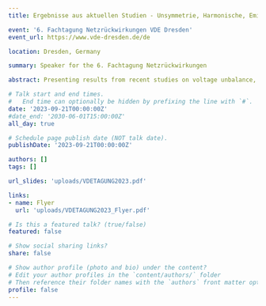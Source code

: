 ```yaml
---
title: Ergebnisse aus aktuellen Studien - Unsymmetrie, Harmonische, Emissionen von Kundenanlagen

event: '6. Fachtagung Netzrückwirkungen VDE Dresden'
event_url: https://www.vde-dresden.de/de

location: Dresden, Germany

summary: Speaker for the 6. Fachtagung Netzrückwirkungen

abstract: Presenting results from recent studies on voltage unbalance, harmonics and emissions from customer installations.

# Talk start and end times.
#   End time can optionally be hidden by prefixing the line with `#`.
date: '2023-09-21T00:00:00Z'
#date_end: '2030-06-01T15:00:00Z'
all_day: true

# Schedule page publish date (NOT talk date).
publishDate: '2023-09-21T00:00:00Z'

authors: []
tags: []

url_slides: 'uploads/VDETAGUNG2023.pdf'

links:
- name: Flyer
  url: 'uploads/VDETAGUNG2023_Flyer.pdf'

# Is this a featured talk? (true/false)
featured: false

# Show social sharing links?
share: false

# Show author profile (photo and bio) under the content?
# Edit your author profiles in the `content/authors/` folder
# Then reference their folder names with the `authors` front matter option above
profile: false
---
```

